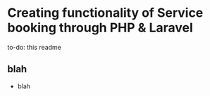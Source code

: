 # Creating functionality of Service booking through PHP & Laravel

to-do: this readme

## blah

* blah

